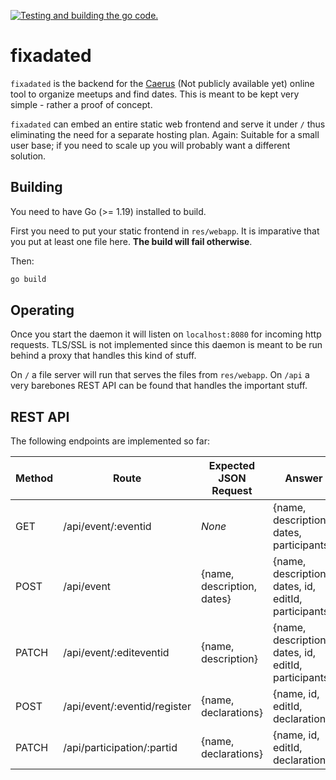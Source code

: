 [![Testing and building the go code.](https://github.com/Pik-9/fixadated/actions/workflows/go.yml/badge.svg?branch=master)](https://github.com/Pik-9/fixadated/actions/workflows/go.yml)
# fixadated
`fixadated` is the backend for the [Caerus](https://github.com/Pik-9/caerus) (Not publicly
available yet) online tool to organize meetups and find dates.
This is meant to be kept very simple - rather a proof of concept.

`fixadated` can embed an entire static web frontend and serve it under `/` thus eliminating the
need for a separate hosting plan. Again: Suitable for a small user base; if you need to scale up
you will probably want a different solution.

## Building
You need to have Go (>= 1.19) installed to build.

First you need to put your static frontend in `res/webapp`. It is imparative that you put at least
one file here. **The build will fail otherwise**.

Then:
```bash
go build
```

## Operating
Once you start the daemon it will listen on `localhost:8080` for incoming http requests.
TLS/SSL is not implemented since this daemon is meant to be run behind a proxy that handles
this kind of stuff.

On `/` a file server will run that serves the files from `res/webapp`.
On `/api` a very barebones REST API can be found that handles the important stuff.


## REST API
The following endpoints are implemented so far:

Method |            Route             |    Expected JSON Request   | Answer
-------|------------------------------|----------------------------|-----------------------
GET    | /api/event/:eventid          | _None_                     | {name, description, dates, participants}
POST   | /api/event                   | {name, description, dates} | {name, description, dates, id, editId, participants}
PATCH  | /api/event/:editeventid      | {name, description}        | {name, description, dates, id, editId, participants
POST   | /api/event/:eventid/register | {name, declarations}       | {name, id, editId, declarations}
PATCH  | /api/participation/:partid   | {name, declarations}       | {name, id, editId, declarations}
